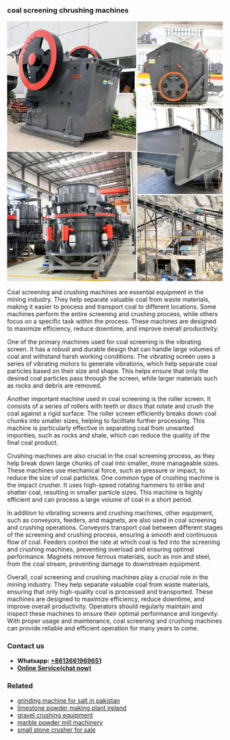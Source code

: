 <h3>coal screening chrushing machines</h3><img src='1702260109.jpg' alt=''><p>Coal screening and crushing machines are essential equipment in the mining industry. They help separate valuable coal from waste materials, making it easier to process and transport coal to different locations. Some machines perform the entire screening and crushing process, while others focus on a specific task within the process. These machines are designed to maximize efficiency, reduce downtime, and improve overall productivity.</p><p>One of the primary machines used for coal screening is the vibrating screen. It has a robust and durable design that can handle large volumes of coal and withstand harsh working conditions. The vibrating screen uses a series of vibrating motors to generate vibrations, which help separate coal particles based on their size and shape. This helps ensure that only the desired coal particles pass through the screen, while larger materials such as rocks and debris are removed.</p><p>Another important machine used in coal screening is the roller screen. It consists of a series of rollers with teeth or discs that rotate and crush the coal against a rigid surface. The roller screen efficiently breaks down coal chunks into smaller sizes, helping to facilitate further processing. This machine is particularly effective in separating coal from unwanted impurities, such as rocks and shale, which can reduce the quality of the final coal product.</p><p>Crushing machines are also crucial in the coal screening process, as they help break down large chunks of coal into smaller, more manageable sizes. These machines use mechanical force, such as pressure or impact, to reduce the size of coal particles. One common type of crushing machine is the impact crusher. It uses high-speed rotating hammers to strike and shatter coal, resulting in smaller particle sizes. This machine is highly efficient and can process a large volume of coal in a short period.</p><p>In addition to vibrating screens and crushing machines, other equipment, such as conveyors, feeders, and magnets, are also used in coal screening and crushing operations. Conveyors transport coal between different stages of the screening and crushing process, ensuring a smooth and continuous flow of coal. Feeders control the rate at which coal is fed into the screening and crushing machines, preventing overload and ensuring optimal performance. Magnets remove ferrous materials, such as iron and steel, from the coal stream, preventing damage to downstream equipment.</p><p>Overall, coal screening and crushing machines play a crucial role in the mining industry. They help separate valuable coal from waste materials, ensuring that only high-quality coal is processed and transported. These machines are designed to maximize efficiency, reduce downtime, and improve overall productivity. Operators should regularly maintain and inspect these machines to ensure their optimal performance and longevity. With proper usage and maintenance, coal screening and crushing machines can provide reliable and efficient operation for many years to come.</p><h3>Contact us</h3><ul><li><strong>Whatsapp:&nbsp;<a href="https://wa.me/8613661969651">+8613661969651</a></strong></li><li><a href="https://swt.shibang-china.com/?git&amp;zhl&amp;coal screening chrushing machines"><strong>Online Service(chat now)</strong></a></li></ul><h3>Related</h3><ul><li><a href='grinding machine for salt in pakistan.md'>grinding machine for salt in pakistan</a></li><li><a href='limestone powder making plant ireland.md'>limestone powder making plant ireland</a></li><li><a href='gravel crushing equipment.md'>gravel crushing equipment</a></li><li><a href='marble powder mill machinery.md'>marble powder mill machinery</a></li><li><a href='small stone crusher for sale.md'>small stone crusher for sale</a></li></ul>